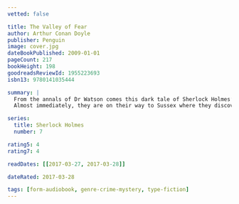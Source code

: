 ```yaml
---
vetted: false

title: The Valley of Fear
author: Arthur Conan Doyle
publisher: Penguin
image: cover.jpg
dateBookPublished: 2009-01-01
pageCount: 217
bookHeight: 198
goodreadsReviewId: 1955223693
isbn13: 9780141035444

summary: |
  From the annals of Dr Watson comes this dark tale of Sherlock Holmes’ early encounter with Professor Moriarty. When Holmes and Watson receive a cipher from one of Moriarty’s henchmen warning of dark doings at a manor house, they find themselves on the trail of a murderer.
  Almost immediately, they are on their way to Sussex where they discover a corpse with its head blown to pieces. But all is not as it seems. For the origins of this case lie in America, and involve a Pinkerton’s man and the doings of a terrible and secretive lodge…

series:
  title: Sherlock Holmes
  number: 7

rating5: 4
rating7: 4

readDates: [[2017-03-27, 2017-03-28]]

dateRated: 2017-03-28

tags: [form-audiobook, genre-crime-mystery, type-fiction]
---
```

